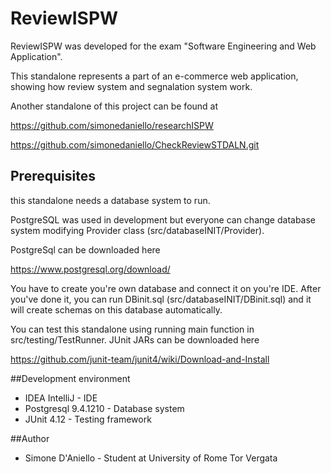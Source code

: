 # ReviewISPW


ReviewISPW was developed for the exam "Software Engineering and Web Application".

This standalone represents a part of an e-commerce web application, 
showing how review system and segnalation system work.

Another standalone of this project can be found at 

https://github.com/simonedaniello/researchISPW

https://github.com/simonedaniello/CheckReviewSTDALN.git

## Prerequisites

this standalone needs a database system to run.

PostgreSQL was used in development but everyone can change database system modifying Provider class (src/databaseINIT/Provider).

PostgreSql can be downloaded here 

https://www.postgresql.org/download/

You have to create you're own database and connect it on you're IDE.
After you've done it, you can run DBinit.sql (src/databaseINIT/DBinit.sql) and it will create schemas on this database automatically.

You can test this standalone using running main function in src/testing/TestRunner. 
JUnit JARs can be downloaded here

https://github.com/junit-team/junit4/wiki/Download-and-Install

##Development environment

* IDEA IntelliJ - IDE
* Postgresql 9.4.1210 - Database system
* JUnit 4.12 - Testing framework

##Author

* Simone D'Aniello - Student at University of Rome Tor Vergata